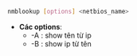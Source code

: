 ```Bash
nmblookup [options] <netbios_name>
```
- **Các options**:
    - -A : show tên từ ip
    - -B : show ip từ tên
